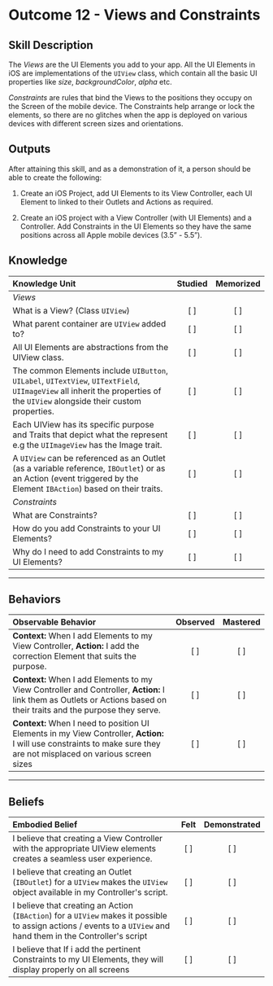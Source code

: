 # Outcome 12 - Views and  Constraints

Skill Description
-----
The _Views_ are the UI Elements you add to your app. All the UI Elements in iOS are implementations of the `UIView` class, which contain all the basic UI properties like _size_, _backgroundColor_, _alpha_ etc.

_Constraints_ are rules that bind the Views to the positions they occupy on the Screen of the mobile device. The Constraints help arrange or lock the elements, so there are no glitches when the app is deployed on various devices with different screen sizes and orientations.

Outputs
-------
After attaining this skill, and as a demonstration of it, a person should be able to create the following:

1. Create an iOS Project, add UI Elements to its View Controller, each UI Element to linked to their Outlets and Actions as required.

2. Create an iOS project with a View Controller (with UI Elements) and a Controller. Add Constraints in the UI Elements so they have the same positions across all Apple mobile devices (3.5” - 5.5”).

## Knowledge

| Knowledge Unit   |      Studied      | Memorized |
|:-------------|:------------------:|:--------:|
| _Views_ |
| What is a View? (Class `UIView`) | [ ] | [ ] |
| What parent container are `UIView` added to? | [ ] | [ ] |
| All UI Elements are abstractions from the UIView class. | [ ] | [ ] |
| The common Elements include `UIButton`, `UILabel`, `UITextView`, `UITextField`, `UIImageView` all inherit the properties of the `UIView` alongside their custom properties. | [ ] | [ ] |
| Each UIView has its specific purpose and Traits that depict what the represent e.g the `UIImageView` has the Image trait. | [ ] | [ ] |
| A `UIView` can be referenced as an Outlet (as a variable reference, `IBOutlet`) or as an Action (event triggered by the Element `IBAction`) based on their traits. | [ ] | [ ] |
| _Constraints_ |
| What are Constraints? | [ ] | [ ] |
| How do you add Constraints to your UI Elements? | [ ] | [ ] |
| Why do I need to add Constraints to my UI Elements? | [ ] | [ ] |



------

## Behaviors

| Observable Behavior   |      Observed      | Mastered |
|:-------------|:------------------:|:--------:|
| **Context:** When I add Elements to my View Controller, **Action:** I add the correction Element that suits the  purpose.| [ ] | [ ] |
| **Context:** When I add Elements to my View Controller and Controller, **Action:** I link them as Outlets or Actions based on their traits and the purpose they serve. | [ ] | [ ] |
| **Context:** When I need to position UI Elements in my View Controller, **Action:** I will use constraints to make sure they are not misplaced on various screen sizes | [ ] | [ ] |

------

## Beliefs

| Embodied Belief   |      Felt      | Demonstrated |
|:-------------|:------------------:|:--------:|
| I believe that creating a View Controller with the appropriate UIView elements creates a seamless user experience. | [ ] | [ ] |
| I believe that creating an Outlet (`IBOutlet`) for a `UIView` makes the `UIView` object available in my Controller's script. | [ ] | [ ] |
| I believe that creating an Action (`IBAction`) for a `UIView` makes it possible to assign actions / events to a `UIView` and hand them in the Controller's script | [ ] | [ ] |
| I believe that If i add the pertinent Constraints to my UI Elements, they will display properly on all screens | [ ] | [ ] |
